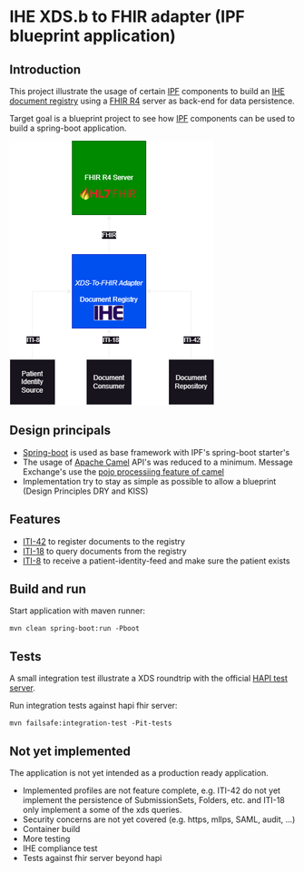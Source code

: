 # IHE XDS.b to FHIR adapter (IPF blueprint application)

## Introduction
This project illustrate the usage of certain [IPF](https://github.com/oehf/ipf) components to build an [IHE document registry](https://profiles.ihe.net/ITI/TF/Volume1/ch-10.html#10.1) using a [FHIR R4](https://hl7.org/fhir/R4/index.html) server as back-end for data persistence.

Target goal is a blueprint project to see how [IPF](https://github.com/oehf/ipf) components can be used to build a spring-boot application.

![XDS-to-fhir](src/doc/xds-to-fhir-registry_integration.png)

## Design principals
* [Spring-boot](https://spring.io/projects/spring-boot) is used as base framework with IPF's spring-boot starter's
* The usage of [Apache Camel](https://camel.apache.org/) API's was reduced to a minimum. Message Exchange's use the [pojo processiing feature of camel](https://camel.apache.org/manual/pojo-producing.html#_hiding_the_camel_apis_from_your_code)
* Implementation try to stay as simple as possible to allow a blueprint (Design Principles DRY and KISS)

## Features
* [ITI-42](https://profiles.ihe.net/ITI/TF/Volume2/ITI-42.html) to register documents to the registry
* [ITI-18](https://profiles.ihe.net/ITI/TF/Volume2/ITI-18.html) to query documents from the registry
* [ITI-8](https://profiles.ihe.net/ITI/TF/Volume2/ITI-8.html) to receive a patient-identity-feed and make sure the patient exists

## Build and run

Start application with maven runner:

```
mvn clean spring-boot:run -Pboot
```

## Tests
A small integration test illustrate a XDS roundtrip with the official [HAPI test server](https://hapi.fhir.org/).

Run integration tests against hapi fhir server:

```
mvn failsafe:integration-test -Pit-tests
```

## Not yet implemented
The application is not yet intended as a production ready application.

* Implemented profiles are not feature complete, e.g. ITI-42 do not yet implement the persistence of SubmissionSets, Folders, etc. and ITI-18 only implement a some of the xds queries.
* Security concerns are not yet covered (e.g. https, mllps, SAML, audit, ...)
* Container build
* More testing
* IHE compliance test
* Tests against fhir server beyond hapi